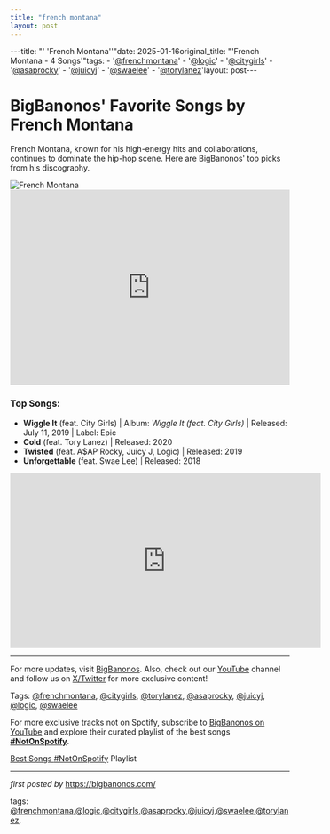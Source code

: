 ```yaml
---
title: "french montana"
layout: post
---
```

---title: "' 'French Montana''"date: 2025-01-16original_title: "'French Montana - 4 Songs'"tags:  - '[@frenchmontana](/tags/frenchmontana/)'  - '[@logic](/tags/logic/)'  - '[@citygirls](/tags/citygirls/)'  - '[@asaprocky](/tags/asaprocky/)'  - '[@juicyj](/tags/juicyj/)'  - '[@swaelee](/tags/swaelee/)'  - '[@torylanez](/tags/torylanez/)'layout: post---<!-- Title of the Post --><h1>BigBanonos' Favorite Songs by French Montana</h1> <!-- Introductory Text --><p>French Montana, known for his high-energy hits and collaborations, continues to dominate the hip-hop scene. Here are BigBanonos' top picks from his discography.</p> <!-- Featured Image --><div> <img src="https://i.scdn.co/image/ab67616d0000b273cd18f7eac6073cc94e3b6cad" alt="French Montana"></div> <!-- Spotify Embed --><div> <iframe src="https://open.spotify.com/embed/playlist/7hOkwfkgVNy2nUn2hhXSFo?utm_source=generator" width="100%" height="352" frameBorder="0" allowfullscreen="" allow="autoplay; clipboard-write; encrypted-media; fullscreen; picture-in-picture" loading="lazy"></iframe></div> <!-- Song Information --><h3>Top Songs:</h3><ul> <li><strong>Wiggle It</strong> (feat. City Girls) | Album: <em>Wiggle It (feat. City Girls)</em> | Released: July 11, 2019 | Label: Epic</li> <li><strong>Cold</strong> (feat. Tory Lanez) | Released: 2020</li> <li><strong>Twisted</strong> (feat. A$AP Rocky, Juicy J, Logic) | Released: 2019</li> <li><strong>Unforgettable</strong> (feat. Swae Lee) | Released: 2018</li></ul> <!-- Additional YouTube Embed --><div> <iframe allow="accelerometer; autoplay; encrypted-media; gyroscope; picture-in-picture" allowfullscreen="" frameborder="0" height="315" src="https://www.youtube.com/embed/videoseries?list=PLtuNtuTatqI0MoLu0ycNhp79OdYaZbnfN" width="560"></iframe></div> <!-- Footer Links --><hr /><p>For more updates, visit <a href="https://bigbanonos.com/" target="_blank">BigBanonos</a>. Also, check out our <a href="https://www.youtube.com/[@BigBanonos](/tags/BigBanonos/)" target="_blank">YouTube</a> channel and follow us on <a href="https://x.com/bigbanonos" target="_blank">X/Twitter</a> for more exclusive content!</p> <!-- Tags --><p>Tags: [@frenchmontana](/tags/frenchmontana/), [@citygirls](/tags/citygirls/), [@torylanez](/tags/torylanez/), [@asaprocky](/tags/asaprocky/), [@juicyj](/tags/juicyj/), [@logic](/tags/logic/), [@swaelee](/tags/swaelee/)</p><!--Subscribe and Playlist Links--><div>    <p>For more exclusive tracks not on Spotify, subscribe to <a href="https://www.youtube.com/[@BigBanonos](/tags/BigBanonos/)" target="_blank">BigBanonos on YouTube</a> and explore their curated playlist of the best songs <strong>[#NotOnSpotify](/tags/NotOnSpotify/)</strong>.</p>    <p><a href="https://www.youtube.com/playlist?list=PLtuNtuTatqI0kFahUCbtbfenC_ET5O_tr" target="_blank">Best Songs [#NotOnSpotify](/tags/NotOnSpotify/) Playlist<br /></a></p></div><hr /><p><em>first posted by</em> <a href="https://bigbanonos.com/" rel="noopener" target="_new">https://bigbanonos.com/</a></p><p>tags: [@frenchmontana](/tags/frenchmontana/),[@logic](/tags/logic/),[@citygirls](/tags/citygirls/),[@asaprocky](/tags/asaprocky/),[@juicyj](/tags/juicyj/),[@swaelee](/tags/swaelee/),[@torylanez](/tags/torylanez/),</p>